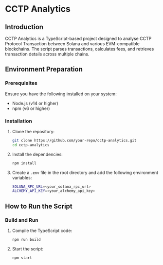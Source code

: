# CCTP Analytics

## Introduction

CCTP Analytics is a TypeScript-based project designed to analyse CCTP Protocol Transaction between Solana and various EVM-compatible blockchains. The script parses transactions, calculates fees, and retrieves transaction details across multiple chains. 

## Environment Preparation

### Prerequisites

Ensure you have the following installed on your system:

- Node.js (v14 or higher)
- npm (v6 or higher)

### Installation

1. Clone the repository:
    ```sh
    git clone https://github.com/your-repo/cctp-analytics.git
    cd cctp-analytics
    ```

2. Install the dependencies:
    ```sh
    npm install
    ```

3. Create a `.env` file in the root directory and add the following environment variables:
    ```sh
    SOLANA_RPC_URL=<your_solana_rpc_url>
    ALCHEMY_API_KEY=<your_alchemy_api_key>
    ```

## How to Run the Script

### Build and Run

1. Compile the TypeScript code:
    ```sh
    npm run build
    ```

2. Start the script:
    ```sh
    npm start
    ```

